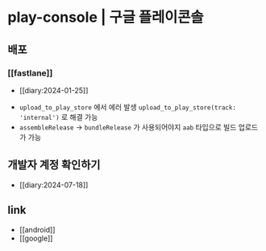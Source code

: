 # play-console | 구글 플레이콘솔

## 배포
### [[fastlane]]
+ [[diary:2024-01-25]]
- `upload_to_play_store` 에서 에러 발생 `upload_to_play_store(track: 'internal')` 로 해결 가능
- `assembleRelease` -> `bundleRelease` 가 사용되어야지 `aab` 타입으로 빌드 업로드가 가능

## 개발자 계정 확인하기
- [[diary:2024-07-18]]

## link
- [[android]]
- [[google]]
